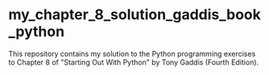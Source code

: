 # my_chapter_8_solution_gaddis_book_python
This repository contains my solution to the Python programming exercises to Chapter 8 of "Starting Out With Python" by Tony Gaddis (Fourth Edition).
